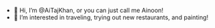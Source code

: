 - 👋 Hi, I’m @AiTajKhan, or you can just call me Ainoon!
- 👀 I’m interested in traveling, trying out new restaurants, and painting!
